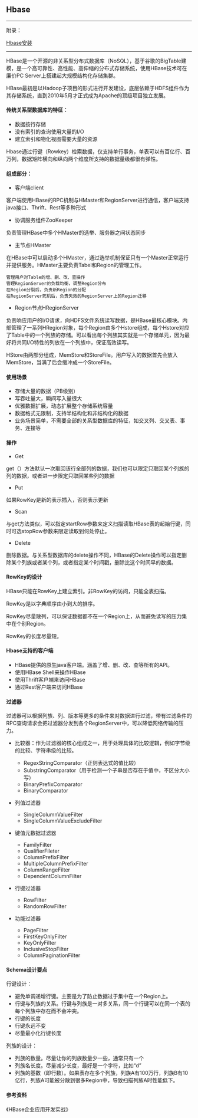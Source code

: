 ## Hbase

---

附录：

[Hbase安装](http://blog.csdn.net/itomge/article/details/9970833)

-----

HBase是一个开源的非关系型分布式数据库（NoSQL），基于谷歌的BigTable建模，是一个高可靠性、高性能、高伸缩的分布式存储系统，使用HBase技术可在廉价PC Server上搭建起大规模结构化存储集群。

HBase最初是以Hadoop子项目的形式进行开发建设，底层依赖于HDFS组件作为其存储系统，直到2010年5月才正式成为Apache的顶级项目独立发展。

#### 传统关系型数据库的特征：

* 数据按行存储
* 没有索引的查询使用大量的I/O
* 建立索引和物化视图需要大量的资源

Hbase通过行键（Rowkey）检索数据，仅支持单行事务，单表可以有百亿行、百万列，数据矩阵横向和纵向两个维度所支持的数据量级都很有弹性。

####  组成部分：

* 客户端client

客户端使用HBase的RPC机制与HMaster和RegionServer进行通信，客户端支持java接口、Thrift、Rest等多种形式

* 协调服务组件ZooKeeper

负责管理HBase中多个HMaster的选举、服务器之间状态同步

* 主节点HMaster

在HBase中可以启动多个HMaster，通过选举机制保证只有一个Master正常运行并提供服务。HMaster主要负责Tabel和Region的管理工作。

```
管理用户对Table的增、删、改、查操作
管理RegionServer的负载均衡，调整Region分布
在Region分裂后，负责新Region的分配
在RegionServer死机后，负责失效的RegionServer上的Region迁移
```

* Region节点HRegionServer

负责响应用户的I/O请求，向HDFS文件系统读写数据，是HBase最核心模块。内部管理了一系列HRegion对象，每个Region由多个Hstore组成，每个Hstore对应了Table中的一个列族的存储。可以看出每个列族其实就是一个存储单元，因为最好将共同I/O特性的列放在一个列族中，保证高效读写。

HStore由两部分组成，MemStore和StoreFile。用户写入的数据首先会放入MemStore，当满了后会缓冲成一个StoreFile。


#### 使用场景

* 存储大量的数据（PB级别）
* 写吞吐量大，瞬间写入量很大
* 优雅数据扩展，动态扩展整个存储系统容量
* 数据格式无限制，支持半结构化和非结构化的数据
* 业务场景简单，不需要全部的关系型数据库的特征，如交叉列、交叉表、事务、连接等

#### 操作

* Get

get（）方法默认一次取回该行全部列的数据，我们也可以限定只取回某个列族的列的数据，或者进一步限定只取回某些列的数据

* Put

如果RowKey是新的表示插入，否则表示更新

* Scan

与get方法类似，可以指定startRow参数来定义扫描读取HBase表的起始行键，同时可选stopRow参数来限定读取到何处停止。

* Delete

删除数据。与关系型数据库的delete操作不同，HBase的Delete操作可以指定删除某个列族或者某个列，或者指定某个时间戳，删除比这个时间早的数据。

#### RowKey的设计

HBase只能在RowKey上建立索引。非RowKey的访问，只能全表扫描。

RowKey是以字典顺序由小到大的排序。

RowKey尽量散列，可以保证数据都不在一个Region上，从而避免读写的压力集中在个别Region。

RowKey的长度尽量短。


#### Hbase支持的客户端

* HBase提供的原生java客户端。涵盖了增、删、改、查等所有的API。
* 使用HBase Shell来操作HBase
* 使用Thrift客户端来访问HBase
* 通过Rest客户端来访问HBase


#### 过滤器

过滤器可以根据列族、列、版本等更多的条件来对数据进行过滤，带有过滤条件的RPC查询请求会把过滤器分发到各个RegionServer中，可以降低网络传输的压力。

* 比较器：作为过滤器的核心组成之一，用于处理具体的比较逻辑，例如字节级的比较、字符串级的比较。

	* RegexStringComparator（正则表达式的值比较）
	* SubstringComparator（用于检测一个子串是否存在于值中，不区分大小写）
	* BinaryPrefixComparator
	* BinaryComparator

* 列值过滤器
	* SingleColumnValueFilter
	* SingleColumnValueExcludeFilter
* 键值元数据过滤器
	* FamilyFilter
	* QualifierFileter
	* ColumnPrefixFilter
	* MultipleColumnPrefixFilter
	* ColumnRangeFilter
	* DependentColumnFilter
* 行键过滤器
	* RowFilter
	* RandomRowFilter
* 功能过滤器
	* PageFilter
	* FirstKeyOnlyFilter
	* KeyOnlyFilter
	* InclusiveStopFilter
	* ColumnPaginationFilter

#### Schema设计要点

行键设计：

* 避免单调递增行键。主要是为了防止数据过于集中在一个Region上。
* 行键与列族的关系。行键与列族是一对多关系，同一个行键可以在同一个表的每个列族中存在而不会冲突。
* 行键的长度
* 行键永远不变
* 尽量最小化行键长度

列族的设计：

* 列族的数量。尽量让你的列族数量少一些，通常只有一个
* 列族名长度。尽量减少长度，最好是一个字符，比如“d”
* 列族的基数（即行数）。如果表存在多个列族，列族A有100万行，列族B有10亿行，列族A可能被分散到很多Region中，导致扫描列族A时性能低下。


#### 参考资料
《HBase企业应用开发实战》
	
	